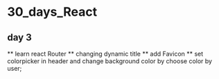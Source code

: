 # 30_days_React

## day 3

** learn react Router
** changing dynamic title
** add Favicon
** set colorpicker in header and change background color by choose color by user;
